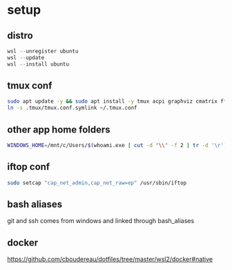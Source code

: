 # setup

## distro
```powershell
wsl --unregister ubuntu
wsl --update
wsl --install ubuntu
```

## tmux conf
```bash
sudo apt update -y && sudo apt install -y tmux acpi graphviz cmatrix ffmpeg iftop btop
ln -s .tmux/tmux.conf.symlink ~/.tmux.conf
```

## other app home folders
```bash
WINDOWS_HOME=/mnt/c/Users/$(whoami.exe | cut -d "\\" -f 2 | tr -d '\r') && ln -s $WINDOWS_HOME/.aws ~/.aws && ln -s $WINDOWS_HOME/.azure ~/.azure && ln -s $WINDOWS_HOME/.gcloud ~/.gcloud
```

## iftop conf
```bash
sudo setcap "cap_net_admin,cap_net_raw=ep" /usr/sbin/iftop
```

## bash aliases
git and ssh comes from windows and linked through bash_aliases

## docker
https://github.com/cboudereau/dotfiles/tree/master/wsl2/docker#native
